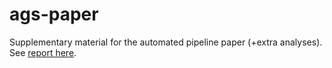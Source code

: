 # ags-paper

Supplementary material for the automated pipeline paper (+extra analyses).
See [report here](https://druglogics.github.io/ags-paper/index.html).
